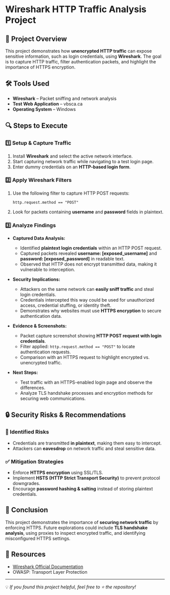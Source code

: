# Wireshark HTTP Traffic Analysis Project

## 📌 Project Overview

This project demonstrates how **unencrypted HTTP traffic** can expose sensitive information, such as login credentials, using **Wireshark**. The goal is to capture HTTP traffic, filter authentication packets, and highlight the importance of HTTPS encryption.

## 🛠 Tools Used

- **Wireshark** – Packet sniffing and network analysis
- **Test Web Application** – vbsca.ca
- **Operating System** – Windows

## 🔍 Steps to Execute

### 1️⃣ Setup & Capture Traffic

1. Install **Wireshark** and select the active network interface.
2. Start capturing network traffic while navigating to a test login page.
3. Enter dummy credentials on an **HTTP-based login form**.

### 2️⃣ Apply Wireshark Filters

1. Use the following filter to capture HTTP POST requests:
   ```plaintext
   http.request.method == "POST"
   ```
2. Look for packets containing **username** and **password** fields in plaintext.

### 3️⃣ Analyze Findings

- **Captured Data Analysis:**

  - Identified **plaintext login credentials** within an HTTP POST request.
  - Captured packets revealed **username: [exposed\_username]** and **password: [exposed\_password]** in readable text.
  - Observed that HTTP does not encrypt transmitted data, making it vulnerable to interception.

- **Security Implications:**

  - Attackers on the same network can **easily sniff traffic** and steal login credentials.
  - Credentials intercepted this way could be used for unauthorized access, credential stuffing, or identity theft.
  - Demonstrates why websites must use **HTTPS encryption** to secure authentication data.

- **Evidence & Screenshots:**

  - Packet capture screenshot showing **HTTP POST request with login credentials**.
  - Filter applied: `http.request.method == "POST"` to locate authentication requests.
  - Comparison with an HTTPS request to highlight encrypted vs. unencrypted traffic.

- **Next Steps:**

  - Test traffic with an HTTPS-enabled login page and observe the differences.
  - Analyze TLS handshake processes and encryption methods for securing web communications.

## 🔒 Security Risks & Recommendations

### 🚨 Identified Risks

- Credentials are transmitted **in plaintext**, making them easy to intercept.
- Attackers can **eavesdrop** on network traffic and steal sensitive data.

### ✅ Mitigation Strategies

- Enforce **HTTPS encryption** using SSL/TLS.
- Implement **HSTS (HTTP Strict Transport Security)** to prevent protocol downgrades.
- Encourage **password hashing & salting** instead of storing plaintext credentials.

## 📌 Conclusion

This project demonstrates the importance of **securing network traffic** by enforcing HTTPS. Future explorations could include **TLS handshake analysis**, using proxies to inspect encrypted traffic, and identifying misconfigured HTTPS settings.

## 📂 Resources

- [Wireshark Official Documentation](https://www.wireshark.org/docs/)
- OWASP: Transport Layer Protection

---

💡 *If you found this project helpful, feel free to ⭐ the repository!*
